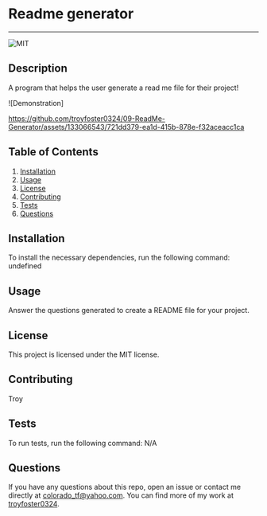 # Readme generator
  ---

  ![MIT](https://img.shields.io/badge/license-MIT-green)

  ## Description
  A program that helps the user generate a read me file for their project!

![Demonstration]


https://github.com/troyfoster0324/09-ReadMe-Generator/assets/133066543/721dd379-ea1d-415b-878e-f32aceacc1ca


  ## Table of Contents
  1. [Installation](#installation)
  2. [Usage](#usage)
  3. [License](#license)
  4. [Contributing](#contributing)
  5. [Tests](#tests)
  6. [Questions](#questions)

  ## Installation
  To install the necessary dependencies, run the following command:
  undefined

  ## Usage
  Answer the questions generated to create a README file for your project.

  ## License 
  This project is licensed under the MIT license.

  ## Contributing
  Troy

  ## Tests
  To run tests, run the following command:
  N/A

  ## Questions
  If you have any questions about this repo, open an issue or contact me directly at [colorado_tf@yahoo.com](mailto:colorado_tf@yahoo.com). You can find more of my work at [troyfoster0324](https://www.github.com/troyfoster0324).
